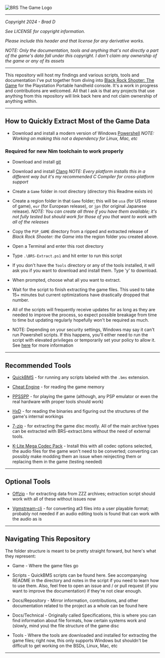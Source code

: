 ![BRS The Game Logo](https://i.pcmag.com/imagery/articles/00TDe6o92GcpKxsquqx6JK7-1.fit_lim.v1569485038.jpg)

---

*Copyright 2024 - Brad D*

*See LICENSE for copyright information.*

*Please include this header and that license for any derivative works.*

*NOTE: Only the documentation, tools and anything that's not directly a part of the game's data fall under this copyright. I don't claim any ownership of the game or any of its assets*

---

This repository will host my findings and various scripts, tools and documentation I've put together from diving into [Black Rock Shooter: The Game](https://web.archive.org/web/20150328084959/http://brs.jrpg.jp/) for the Playstation Portable handheld console. It's a work in progress and contributions are welcomed. All that I ask is that any projects that use anything from this repository will link back here and not claim ownership of anything within.

---

## How to Quickly Extract Most of the Game Data

* Download and install a modern version of Windows [Powershell](https://learn.microsoft.com/en-us/powershell/scripting/install/installing-powershell?view=powershell-7.4) *NOTE: Working on making this not a dependency for Linux, Mac, etc*

### Required for new Nim toolchain to work properly
* Download and install [git](https://git-scm.com/downloads)

* Download and install [Clang](https://clang.llvm.org/) *NOTE: Every platform installs this in a different way but it's my recommended C Compiler for cross-platform support*

* Create a `Game` folder in root directory (directory this Readme exists in)

* Create a region folder in that `Game` folder; this will be `usa` (for US release of game), `eur` (for European release), or `jpn` (for original Japanese release). *NOTE: You can create all three if you have them available; it's not fully tested but should work for those of you that want to work with all of the releases*

* Copy the `PSP_GAME` directory from a ripped and extracted release of *Black Rock Shooter: the Game* into the region folder you created above.

* Open a Terminal and enter this root directory

* Type `.\BRS-Extract.ps1` and hit enter to run this script

* If you don't have the `Tools` directory or any of the tools installed, it will ask you if you want to download and install them. Type 'y' to download.

* When prompted, choose what all you want to extract.

* Wait for the script to finish extracting the game files. This used to take 15+ minutes but current optimizations have drastically dropped that number. 

* All of the scripts will frequently receive updates for as long as they are needed to improve the process, so expect possible breakage from time to time but updating regularly hopefully won't be required as much. 

* NOTE: Depending on your security settings, Windows may say it can't run Powershell scripts. If this happens, you'll either need to run the script with elevated privileges or temporarily set your policy to allow it. See [here](https://learn.microsoft.com/en-us/powershell/module/microsoft.powershell.security/set-executionpolicy?view=powershell-7.4) for more information

---

## Recommended Tools

* [QuickBMS](https://aluigi.altervista.org/quickbms.htm) - for running any scripts labeled with the `.bms` extension.

* [Cheat Engine](https://cheatengine.org) - for reading the game memory

* [PPSSPP](https://www.ppsspp.org/) - for playing the game (although, any PSP emulator or even the real hardware with proper tools should work)

* [HxD](https://mh-nexus.de/en/hxd/) - for reading the binaries and figuring out the structures of the game's internal workings

* [7-zip](https://www.7-zip.org/) - for extracting the game disc mostly. All of the main archive types can be extracted with BRS-extract.bms without the need of external tools.

* [K-Lite Mega Codec Pack](https://www.codecguide.com/download_k-lite_codec_pack_mega.htm) - Install this with all codec options selected, the audio files for the game won't need to be converted; converting can possibly make modding them an issue when reinjecting them or replacing them in the game (testing needed)

---

## Optional Tools

* [Offzip](https://aluigi.altervista.org/mytoolz/offzip.zip) - for extracting data from ZZZ archives; extraction script should work with all of these without issues now

* [Vgmstream-cli](https://github.com/vgmstream/vgmstream) - for converting at3 files into a user playable format; probably not needed if an audio editing tools is found that can work with the audio as is

---

## Navigating This Repository

The folder structure is meant to be pretty straight forward, but here's what they represent:

* Game - Where the game files go

* Scripts - QuickBMS scripts can be found here. See accompanying README in the directory and notes in the script if you need to learn how to use them. Also, feel free to open an issue and / or pull request (if you want to improve the documentation) if they're not clear enough.

* Docs/Repository - Mirror information, contributions, and other documentation related to the project as a whole can be found here

* Docs/Technical - Originally called Specifications, this is where you can find information about file formats, how certain systems work and (slowly, mind you) the file structure of the game disc

* Tools - Where the tools are downloaded and installed for extracting the game files; right now, this only supports Windows but shouldn't be difficult to get working on the BSDs, Linux, Mac, etc

---
